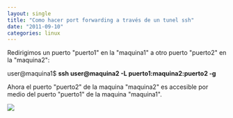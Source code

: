 ```yaml
---
layout: single
title: "Como hacer port forwarding a través de un tunel ssh"
date: "2011-09-10"
categories: linux
---
```


Redirigimos un puerto "puerto1" en la "maquina1" a otro puerto "puerto2" en la "maquina2":  
  
user@maquina1$ **ssh user@maquina2 -L puerto1:maquina2:puerto2 -g**  
  
Ahora el puerto "puerto2" de la maquina "maquina2" es accesible por medio del puerto "puerto1" de la maquina "maquina1".

![](https://blogger.googleusercontent.com/tracker/3262098284547378612-3318900979857819167?l=tablondesastre.blogspot.com)
